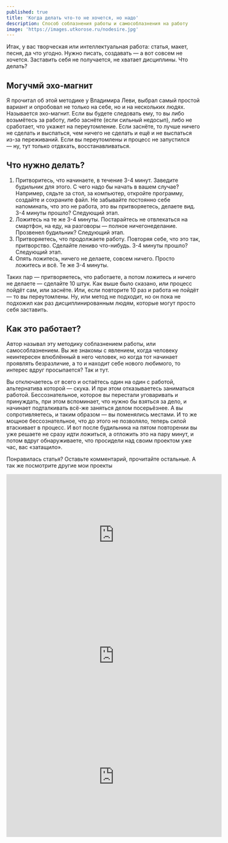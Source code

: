 ```yaml
---
published: true
title: 'Когда делать что-то не хочется, но надо'
description: Способ соблазнения работы и самособлазнения на работу
image: 'https://images.utkorose.ru/nodesire.jpg'
---
```

Итак, у вас творческая или интеллектуальная работа: статья, макет, песня, да что угодно. Нужно писать, создавать — а вот совсем не хочется. Заставить себя не получается, не хватает дисциплины. Что делать?

## Могучмй эхо-магнит

Я прочитал об этой методике у Владимира Леви, выбрал самый простой вариант и опробовал не только на себе, но и на нескольких людях. Называется эхо-магнит. Если вы будете следовать ему, то вы либо возьмётесь за работу, либо заснёте (если сильный недосып), либо не сработает, что укажет на переутомление. Если заснёте, то лучше ничего не сделать и выспаться, чем ничего не сделать и ещё и не выспаться из-за переживаний. Если вы переутомлены и процесс не запустился — ну, тут только отдвхать, восстанавливаться.

## Что нужно делать?

1. Притворитесь, что начинаете, в течение 3-4 минут. Заведите будильник для этого. С чего надо бы начать в вашем случае? Например, сядьте за стол, за компьютер, откройте программу, создайте и сохраните файл. Не забывайте постоянно себе напоминать, что это не работа, это вы притворяетесь, делаете вид. 3-4 минуты прошло? Следующий этап.
2. Ложитесь на те же 3-4 минуты. Постарайтесь не отвлекаться на смартфон, на еду, на разговоры — полное ничегонеделание. Прозвенел будильник? Следующий этап.
3. Притворяетесь, что продолжаете работу. Повторяя себе, что это так, притворство. Сделайте лениво что-нибудь. 3-4 минуты прошло? Следующий этап.
4. Опять ложитесь, ничего не делаете, совсем ничего. Просто ложитесь и всё. Те же 3-4 минуты.

Таких пар — притворяетесь, что работаете, а потом ложитесь и ничего не делаете — сделайте 10 штук. Как выше было сказано, или процесс пойдёт сам, или заснёте. Или, если повторите 10 раз и работа не пойдёт — то вы переутомлены. Ну, или метод не подходит, но он пока не подхожил как раз дисциплинированным людям, которые могут просто себя заставить.

## Как это работает?

Автор называл эту методику соблазнением работы, или самособлазнением. Вы же знакомы с явлением, когда человеку неинтересен влюблённый в него человек, но когда тот начинает проявлять безразличие, а то и находит себе нового любимого, то интерес вдруг просыпается? Так и тут.

Вы отключаетесь от всего и остаётесь один на один с работой, альтернатива которой — скука. И при этом отказываетесь заниматься работой. Бессознательное, которое вы перестали уговаривать и принуждать, при этом вспоминает, что нужно бы взяться за дело, и начинает подталкивать всё-же заняться делом посерьёзнее. А вы сопротивляетесь, и таким образом — вы поменялись местами. И то же мощное бессознательное, что до этого не позволяло, теперь силой втаскивает в процесс. И вот после будильника на пятом повторении вы уже решаете не сразу идти ложиться, а отложить это на пару минут, и потом вдруг обнаруживаете, что просидели над своим проектом уже час, вас «затащило».

Понравилась статья? Оставьте комментарий, прочитайте остальные. А так же посмотрите другие мои проекты

<iframe width="560" height="315" src="https://www.youtube.com/embed/PVNEjxNRnLo" title="YouTube video player" frameborder="0" allow="accelerometer; autoplay; clipboard-write; encrypted-media; gyroscope; picture-in-picture; web-share" allowfullscreen></iframe>

<iframe width="560" height="315" src="https://www.youtube.com/embed/mdZEe-NCL8w" title="YouTube video player" frameborder="0" allow="accelerometer; autoplay; clipboard-write; encrypted-media; gyroscope; picture-in-picture; web-share" allowfullscreen></iframe>

<iframe width="560" height="315" src="https://www.youtube.com/embed/NTO8Jj0fg5g" title="YouTube video player" frameborder="0" allow="accelerometer; autoplay; clipboard-write; encrypted-media; gyroscope; picture-in-picture; web-share" allowfullscreen></iframe>

<script async src="https://comments.app/js/widget.js?3" data-comments-app-website="snEiI-Kp" data-limit="5" data-page-id="no-desire-but-need-to-do"></script>
